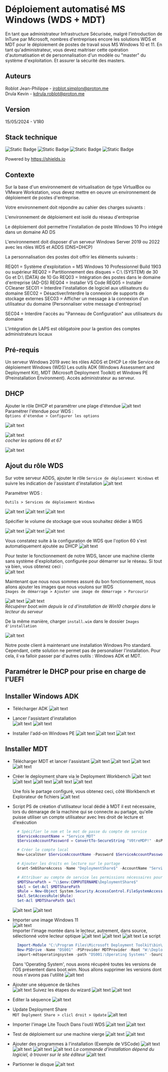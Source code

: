# Déploiement automatisé MS Windows (WDS + MDT)

En tant que administrateur Infrastructure Sécurisée, malgré l'introduction de InTune par Microsoft, nombres d'entreprises encore les solutions WDS et MDT pour le déploiement de postes de travail sous MS Windows 10 et 11. En tant qu'administrateur, vous devez maitriser cette opération d'automatisation et de personnalisation d'un modèle ou "master" du système d'exploitation. Et assurer la sécurité des masters.

## Auteurs

Roblot Jean-Philippe - <jroblot.simplon@proton.me>  
Drula Kevin - <kdrula.roblot@proton.me>

## Version

15/05/2024 - V1R0

## Stack technique

![Static Badge](https://img.shields.io/badge/Microsoft-WDS-blue)
![Static Badge](https://img.shields.io/badge/Windows-2019-blue)
![Static Badge](https://img.shields.io/badge/Windows-10-blue)
![Static Badge](https://img.shields.io/badge/Windows-11-blue)

Powered by <https://shields.io>

## Contexte

Sur la base d'un environnement de virtualisation de type VirtualBox ou VMware Workstation, vous devez mettre en oeuvre un environnement de déploiement de postes d'entreprise.

Votre environnement doit répondre au cahier des charges suivants :

L'environnement de déploiement est isolé du réseau d'entreprise

Le déploiement doit permettre l'installation de poste Windows 10 Pro intégré dans un domaine AD DS

L'environnement doit disposer d'un serveur Windows Server 2019 ou 2022 avec les rôles WDS et ADDS (DNS+DHCP)

La personnalisation des postes doit offrir les éléments suivants :

REQ01 = Système d'exploitation = MS Windows 10 Professionnel Build 1903 ou supérieur
REQ02 = Partitionnement des disques = C:\ (SYSTEM) de 30 Go et D:\ (DATA) de 10 Go
REQ03 = Intégration des postes dans le domaine d'entreprise (AD-DS)
REQ04 = Installer VS Code
REQ05 = Installer CCleaner
SEC01 = Interdire l'installation de logiciel aux utilisateurs du domaine
SEC02 = Désactiver/Interdire la connexion de supports de stockage externes
SEC03 = Afficher un message à la connexion d'un utilisateur du domaine (Personnaliser votre message d'entreprise)

SEC04 = Interdire l'accès au "Panneau de Configuration" aux utilisateurs du domaine

L'intégration de LAPS est obligatoire pour la gestion des comptes administrateurs locaux

## Pré-requis

Un serveur Windows 2019 avec les rôles ADDS et DHCP
Le rôle Service de déploiement Windows (WDS)
Les outils ADK (Windows Assessment and Deployment Kit), MDT (Microsoft Deployment Toolkit) et Windows PE (Preinstallation Environment).
Accès administrateur au serveur.

## DHCP
Ajouter le rôle DHCP et paramétrer une plage d'étendue
![alt text](image-62.png)
Paramétrer l'étendue pour WDS :  
`Options d'étendue > Configurer les options`

![alt text](image-63.png)

![alt text](image-64.png)  
*cocher les options 66 et 67*

![alt text](image-65.png)

## Ajout du rôle WDS

Sur votre serveur ADDS, ajouter le rôle `Service de déploiement Windows` et suivre les indication de l'assistant d'installation
![alt text](image-57.png)

Paramétrer WDS :  

`Outils > Services de déploiement Windows`

![alt text](Config-WDS.png)
![alt text](image-58.png)
![alt text](image-59.png)  

Spécifier le volume de stockage que vous souhaitez dédier à WDS

![alt text](image-60.png)
![alt text](image-66.png)
![alt text](image-67.png)

Vous constatez suite à la configuration de WDS que l'option 60 s'est automatiquement ajoutée au DHCP
![alt text](image-68.png)

Pour tester le fonctionnement de notre WDS, lancer une machine cliente sans système d'exploitation, configurée pour démarrer sur le réseau. Si tout va bien, vous obtenez ceci :  
![alt text](image-69.png)

Maintenant que nous nous sommes assuré du bon fonctionnement, nous allons ajouter les images que nous voulons sur WDS  
`Images de démarrage > Ajouter une image de démarrage > Parcourir`

![alt text](image-70.png)
![alt text](image-71.png)  
*Récupérer boot.wim depuis le cd d'installation de Win10 chargée dans le lecteur du serveur*

De la même manière, charger `install.wim` dans le dossier `Images d'installation`

![alt text](image-72.png)

Notre poste client à maintenant une installation Windows  Pro standard. Cependant, cette solution ne permet pas de personaliser l'installation. Pour cela, il va falloir passer par d'autres outils : Windows ADK et MDT.

## Paramétrer le DHCP pour prise en charge de l'UEFI

## Installer Windows ADK

* Télécharger ADK
  ![alt text](image-73.png)

* Lancer l'assistant d'installation  
  ![alt text](image-74.png)
  ![alt text](image-75.png)

* Installer l'add-on Windows PE
  ![alt text](image-76.png)
  ![alt text](image-77.png)
  ![alt text](image-78.png)

## Installer MDT

* Télécharger MDT et lancer l'assistant
  ![alt text](image-79.png)
  ![alt text](image-80.png)
  ![alt text](image-81.png)
  ![alt text](image-82.png)

* Créer le deployment share via le Deployment Workbench
  ![alt text](image-83.png)
  ![alt text](image-84.png)
  ![alt text](image-85.png)
  ![alt text](image-86.png)
  ![alt text](image-87.png)

  Une fois le partage configuré, vous obtenez ceci, côté Workbench et Explorateur de fichiers
  ![alt text](image-88.png)

* Script PS de création d'utilisateur local dédié à MDT
  il est nécessaire, lors du démarage de la machine qui se connecte au partage, qu'elle puisse utiliser un compte utilisateur avec lres droit de lecture et d'exécution

  ```PowerShell
    # Spécifier le nom et le mot de passe du compte de service
    $ServiceAccountName = "Service_MDT"
    $ServiceAccountPassword = ConvertTo-SecureString "V0treMDP!" -AsPlainText -Force

    # Créer le compte local
    New-LocalUser $ServiceAccountName -Password $ServiceAccountPassword -FullName "MDT" -Description "Compte de service pour MDT"

    # Ajouter les droits en lecture sur le partage
    Grant-SmbShareAccess -Name "DeploymentShare$" -AccountName "Service_MDT" -AccessRight Read -Force

    # Attribuer au compte de service les permissions nécessaires pour accéder aux fichiers de déploiement MDT
    $MDTSharePath = "\\$env:COMPUTERNAME\DeploymentShare$"
    $Acl = Get-Acl $MDTSharePath
    $Rule = New-Object System.Security.AccessControl.FileSystemAccessRule("Service_MDT","ReadAndExecute", "ContainerInherit, ObjectInherit", "None", "Allow")
    $Acl.SetAccessRule($Rule)
    Set-Acl $MDTSharePath $Acl
  ```

  ![alt text](image-89.png)
  ![alt text](image-90.png)

* Importer une image Windows 11  
  ![alt text](image-91.png)  
  Importer l'image montée dans le lecteur, autrement, dans source, sélectionné votre lecteur optique
  ![alt text](image-92.png)
  ![alt text](image-93.png)
  ![alt text](image-94.png)
  Le script
  ```PowerShell
    Import-Module "C:\Program Files\Microsoft Deployment Toolkit\bin\MicrosoftDeploymentToolkit.psd1"
    New-PSDrive -Name "DS001" -PSProvider MDTProvider -Root "W:\DeploymentShare"
    import-mdtoperatingsystem -path "DS001:\Operating Systems" -SourcePath "E:\" -DestinationFolder "Windows 11 Pro x64" -Verbose
  ```
  Dans 'Operating System', nous avons récupéré toutes les versions de l'OS présentent dans boot.wim. Nous allons supprimer les versions dont nous n'avons pas l'utilité
  ![alt text](image-95.png)

* Ajouter une séquence de tâches  
  ![alt text](image-96.png)
  Suivez les étapes du wizard
  ![alt text](image-102.png)
  ![alt text](image-103.png)

* Editer la séquence
  ![alt text](image-104.png)

* Update Deployment Share  
  `MDT Deplyment Share > clicl droit > Update`
  ![alt text](image-113.png)

* Importer l'image Lite Touch
  Dans l'outil WDS
  ![alt text](image-114.png)
  ![alt text](image-115.png)

* Test de déploiement sur une machine vierge
  ![alt text](image-116.png)
  ![alt text](image-117.png)

* Ajouter des programmes à l'installation (Exemple de VSCode)
  ![alt text](image-105.png)
  ![alt text](image-106.png)
  ![alt text](image-107.png)
  ![alt text](image-108.png)
  *La commande d'installation dépend du logiciel, à trouver sur le site éditeur*
  ![alt text](image-109.png)
  
* Partionner le disque
  ![alt text](image1.png)